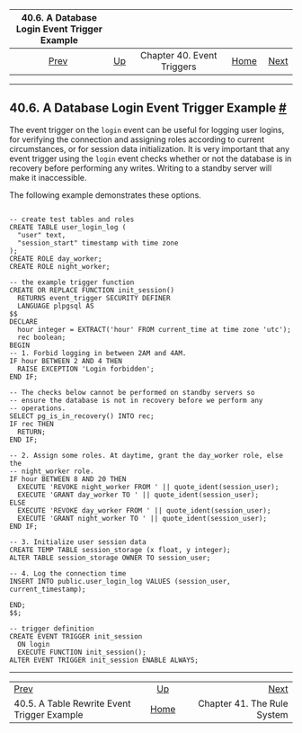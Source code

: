 

|                           40.6. A Database Login Event Trigger Example                          |                                                        |                            |                                                       |                                                   |
| :---------------------------------------------------------------------------------------------: | :----------------------------------------------------- | :------------------------: | ----------------------------------------------------: | ------------------------------------------------: |
| [Prev](event-trigger-table-rewrite-example.html "40.5. A Table Rewrite Event Trigger Example")  | [Up](event-triggers.html "Chapter 40. Event Triggers") | Chapter 40. Event Triggers | [Home](index.html "PostgreSQL 17devel Documentation") |  [Next](rules.html "Chapter 41. The Rule System") |

***

## 40.6. A Database Login Event Trigger Example [#](#EVENT-TRIGGER-DATABASE-LOGIN-EXAMPLE)

The event trigger on the `login` event can be useful for logging user logins, for verifying the connection and assigning roles according to current circumstances, or for session data initialization. It is very important that any event trigger using the `login` event checks whether or not the database is in recovery before performing any writes. Writing to a standby server will make it inaccessible.

The following example demonstrates these options.

```

-- create test tables and roles
CREATE TABLE user_login_log (
  "user" text,
  "session_start" timestamp with time zone
);
CREATE ROLE day_worker;
CREATE ROLE night_worker;

-- the example trigger function
CREATE OR REPLACE FUNCTION init_session()
  RETURNS event_trigger SECURITY DEFINER
  LANGUAGE plpgsql AS
$$
DECLARE
  hour integer = EXTRACT('hour' FROM current_time at time zone 'utc');
  rec boolean;
BEGIN
-- 1. Forbid logging in between 2AM and 4AM.
IF hour BETWEEN 2 AND 4 THEN
  RAISE EXCEPTION 'Login forbidden';
END IF;

-- The checks below cannot be performed on standby servers so
-- ensure the database is not in recovery before we perform any
-- operations.
SELECT pg_is_in_recovery() INTO rec;
IF rec THEN
  RETURN;
END IF;

-- 2. Assign some roles. At daytime, grant the day_worker role, else the
-- night_worker role.
IF hour BETWEEN 8 AND 20 THEN
  EXECUTE 'REVOKE night_worker FROM ' || quote_ident(session_user);
  EXECUTE 'GRANT day_worker TO ' || quote_ident(session_user);
ELSE
  EXECUTE 'REVOKE day_worker FROM ' || quote_ident(session_user);
  EXECUTE 'GRANT night_worker TO ' || quote_ident(session_user);
END IF;

-- 3. Initialize user session data
CREATE TEMP TABLE session_storage (x float, y integer);
ALTER TABLE session_storage OWNER TO session_user;

-- 4. Log the connection time
INSERT INTO public.user_login_log VALUES (session_user, current_timestamp);

END;
$$;

-- trigger definition
CREATE EVENT TRIGGER init_session
  ON login
  EXECUTE FUNCTION init_session();
ALTER EVENT TRIGGER init_session ENABLE ALWAYS;
```

***

|                                                                                                 |                                                        |                                                   |
| :---------------------------------------------------------------------------------------------- | :----------------------------------------------------: | ------------------------------------------------: |
| [Prev](event-trigger-table-rewrite-example.html "40.5. A Table Rewrite Event Trigger Example")  | [Up](event-triggers.html "Chapter 40. Event Triggers") |  [Next](rules.html "Chapter 41. The Rule System") |
| 40.5. A Table Rewrite Event Trigger Example                                                     |  [Home](index.html "PostgreSQL 17devel Documentation") |                       Chapter 41. The Rule System |
